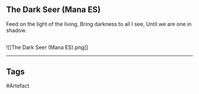 ## The Dark Seer (Mana ES)
Feed on the light of the living,
Bring darkness to all I see,
Until we are one in shadow.
## 
![[The Dark Seer (Mana ES).png]]

---
## Tags
#Artefact